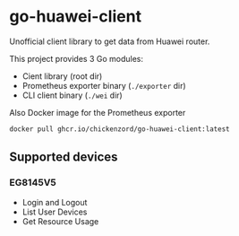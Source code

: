 # go-huawei-client

Unofficial client library to get data from Huawei router.

This project provides 3 Go modules:

- Cient library (root dir)
- Prometheus exporter binary (`./exporter` dir)
- CLI client binary (`./wei` dir)

Also Docker image for the Prometheus exporter

```sh
docker pull ghcr.io/chickenzord/go-huawei-client:latest
```

## Supported devices

### EG8145V5

- Login and Logout
- List User Devices
- Get Resource Usage
